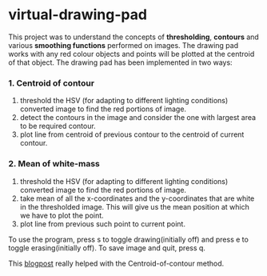 # virtual-drawing-pad
This project was to understand the concepts of **thresholding**, **contours** and various **smoothing functions** performed on images.
The drawing pad works with any red colour objects and points will be plotted at the centroid of that object. The drawing pad
has been implemented in two ways:

### 1. Centroid of contour
1. threshold the HSV (for adapting to different lighting conditions) converted image to find the red portions of image.
2. detect the contours in the image and consider the one with largest area to be required contour.
3. plot line from centroid of previous contour to the centroid of current contour.

### 2. Mean of white-mass
1. threshold the HSV (for adapting to different lighting conditions) converted image to find the red portions of image.
2. take mean of all the x-coordinates and the y-coordinates that are white in the thresholded image. This will give us the mean
position at which we have to plot the point. 
3. plot line from previous such point to current point.



To use the program, press s to toggle drawing(initially off) and press e to toggle erasing(initially off). To save image and 
quit, press q.

This [blogpost](https://towardsdatascience.com/tutorial-webcam-paint-opencv-dbe356ab5d6c) really helped with the Centroid-of-contour method.
